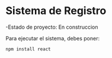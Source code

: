 <h1>Sistema de Registro </h1>

-Estado de proyecto: En construccion

Para ejecutar el sistema, debes poner: 

```npm install react```
